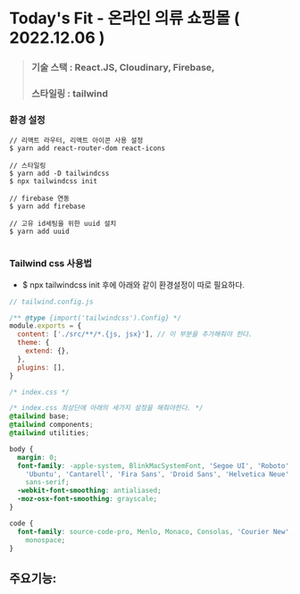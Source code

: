 # Today's Fit - 온라인 의류 쇼핑몰 ( 2022.12.06 )

> ### 기술 스택 : React.JS, Cloudinary, Firebase, 
> ### 스타일링 : tailwind

### 환경 설정
```
// 리액트 라우터, 리액트 아이콘 사용 설정
$ yarn add react-router-dom react-icons

// 스타일링
$ yarn add -D tailwindcss
$ npx tailwindcss init

// firebase 연동
$ yarn add firebase

// 고유 id세팅을 위한 uuid 설치
$ yarn add uuid


```

### Tailwind css 사용법
- $ npx tailwindcss init 후에 아래와 같이 환경설정이 따로 필요하다.
```js
// tailwind.config.js

/** @type {import('tailwindcss').Config} */
module.exports = {
  content: ['./src/**/*.{js, jsx}'], // 이 부분을 추가해줘야 한다.
  theme: {
    extend: {},
  },
  plugins: [],
}
```

```css
/* index.css */

/* index.css 최상단에 아래의 세가지 설정을 해줘야한다. */
@tailwind base;
@tailwind components;
@tailwind utilities;

body {
  margin: 0;
  font-family: -apple-system, BlinkMacSystemFont, 'Segoe UI', 'Roboto', 'Oxygen',
    'Ubuntu', 'Cantarell', 'Fira Sans', 'Droid Sans', 'Helvetica Neue',
    sans-serif;
  -webkit-font-smoothing: antialiased;
  -moz-osx-font-smoothing: grayscale;
}

code {
  font-family: source-code-pro, Menlo, Monaco, Consolas, 'Courier New',
    monospace;
}
```



## 주요기능:

